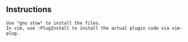 ## Instructions 

```
Use "gnu stow" to install the files.
In vim, use :PlugInstall to install the actual plugin code via vim-plug.
```
